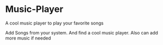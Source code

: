 # Music-Player
A cool music player to play your favorite songs

Add Songs from your system.
And find a cool music player.
Also can add more music if needed
